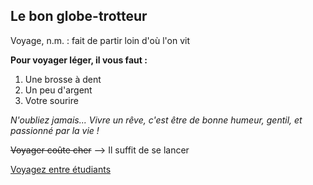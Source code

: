 ## Le bon globe-trotteur

Voyage, n.m.
: fait de partir loin d'où l'on vit


**Pour voyager léger, il vous faut :**

1. Une brosse à dent
2. Un peu d'argent
3. Votre sourire

*N'oubliez jamais... Vivre un rêve, c'est être de bonne humeur, gentil, et passionné par la vie !*

~~Voyager coûte cher~~ --> Il suffit de se lancer

[Voyagez entre étudiants](https://www.unige.ch/)
